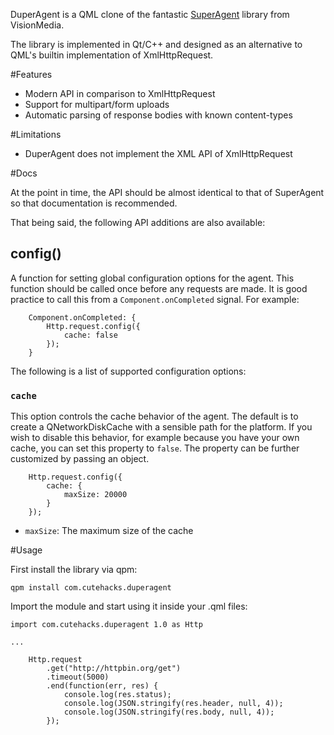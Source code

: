 DuperAgent is a QML clone of the fantastic [SuperAgent](https://visionmedia.github.io/superagent)
library from VisionMedia.

The library is implemented in Qt/C++ and designed as an alternative to QML's builtin implementation
of XmlHttpRequest.

#Features

* Modern API in comparison to XmlHttpRequest
* Support for multipart/form uploads
* Automatic parsing of response bodies with known content-types

#Limitations

* DuperAgent does not implement the XML API of XmlHttpRequest

#Docs

At the point in time, the API should be almost identical to that of SuperAgent so that documentation
is recommended.

That being said, the following API additions are also available:

## config()

A function for setting global configuration options for the agent. This function should be called
once before any requests are made. It is good practice to call this from a `Component.onCompleted`
signal. For example:

```
    Component.onCompleted: {
        Http.request.config({
            cache: false
        });
    }
```

The following is a list of supported configuration options:

### `cache`

This option controls the cache behavior of the agent. The default is to create a QNetworkDiskCache with
a sensible path for the platform. If you wish to disable this behavior, for example because you have your
own cache, you can set this property to `false`. The property can be further customized by passing an object.

```
    Http.request.config({
        cache: {
            maxSize: 20000
        }
    });
```

* `maxSize`: The maximum size of the cache



#Usage

First install the library via qpm:

```
qpm install com.cutehacks.duperagent
```

Import the module and start using it inside your .qml files:

```
import com.cutehacks.duperagent 1.0 as Http

...

    Http.request
        .get("http://httpbin.org/get")
        .timeout(5000)
        .end(function(err, res) {
            console.log(res.status);
            console.log(JSON.stringify(res.header, null, 4));
            console.log(JSON.stringify(res.body, null, 4));
        });

```

